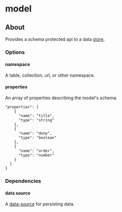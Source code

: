 # model

## About

Provides a schema protected api to a data [store](../store).

### Options

#### namespace

A table, collection, url, or other namespace.

#### properties

An array of properties describing the model's schema.

    "properties": [
        {
          "name": "title",
          "type": "string"
        },
        {
          "name": "done",
          "type": "boolean"
        },
        {
          "name": "order",
          "type": "number"
        }
      ]
    }

### Dependencies

#### data source

A [data-source](../data-source) for persisting data.